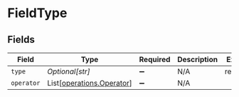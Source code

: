 # FieldType


## Fields

| Field                                                            | Type                                                             | Required                                                         | Description                                                      | Example                                                          |
| ---------------------------------------------------------------- | ---------------------------------------------------------------- | ---------------------------------------------------------------- | ---------------------------------------------------------------- | ---------------------------------------------------------------- |
| `type`                                                           | *Optional[str]*                                                  | :heavy_minus_sign:                                               | N/A                                                              | resolution                                                       |
| `operator`                                                       | List[[operations.Operator](../../models/operations/operator.md)] | :heavy_minus_sign:                                               | N/A                                                              |                                                                  |